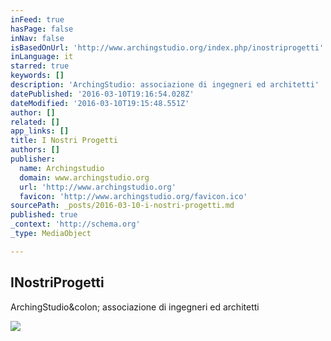 ```yaml
---
inFeed: true
hasPage: false
inNav: false
isBasedOnUrl: 'http://www.archingstudio.org/index.php/inostriprogetti'
inLanguage: it
starred: true
keywords: []
description: 'ArchingStudio: associazione di ingegneri ed architetti'
datePublished: '2016-03-10T19:16:54.028Z'
dateModified: '2016-03-10T19:15:48.551Z'
author: []
related: []
app_links: []
title: I Nostri Progetti
authors: []
publisher:
  name: Archingstudio
  domain: www.archingstudio.org
  url: 'http://www.archingstudio.org'
  favicon: 'http://www.archingstudio.org/favicon.ico'
sourcePath: _posts/2016-03-10-i-nostri-progetti.md
published: true
_context: 'http://schema.org'
_type: MediaObject

---
```

<article style=""><h1>INostriProgetti</h1><p>ArchingStudio&amp;colon; associazione di ingegneri ed architetti</p><img src="http://www.archingstudio.org/templates/archingstudiohp/images/servizi_incorso.png" /></article>